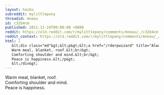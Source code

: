 ```yaml
---
layout: haiku
subreddit: mylittlepony
threadid: mneau
id: c32b4cm
published: 2011-11-24T00:00:00 +0000
reddit: https://old.reddit.com/r/mylittlepony/comments/mneau/_/c32b4cm
reddit_context: https://old.reddit.com/r/mylittlepony/comments/mneau/_/c32b4cm?context=3
html: |
   &lt;div class="md"&gt;&lt;p&gt;&lt;a href="/rderpwizard" title="Always Relevant / Bodhisattva&amp;#39;s Balance Seeks / Paper Bag Princess"&gt;&lt;/a&gt; 
   Warm meal, blanket, roof.&lt;br/&gt;
   Comforting shoulder and mind.&lt;br/&gt;
   Peace is happiness.&lt;/p&gt;
   &lt;/div&gt;
---
```


[](/rderpwizard "Always Relevant / Bodhisattva's Balance Seeks / Paper Bag Princess") 
Warm meal, blanket, roof.  
Comforting shoulder and mind.  
Peace is happiness.
